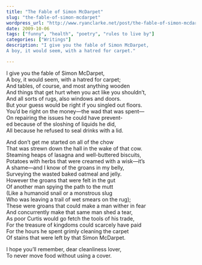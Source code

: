 ```yaml
---
title: "The Fable of Simon McDarpet"
slug: "the-fable-of-simon-mcdarpet"
wordpress_url: "http://www.ryanclarke.net/post/the-fable-of-simon-mcdarpet/"
date: 2009-10-06
tags: ["funny", "health", "poetry", "rules to live by"]
categories: ["Writings"]
description: "I give you the fable of Simon McDarpet,
A boy, it would seem, with a hatred for carpet."

---
```


I give you the fable of Simon McDarpet,  
A boy, it would seem, with a hatred for carpet;  
And tables, of course, and most anything wooden  
And things that get hurt when you act like you shouldn’t,  
And all sorts of rugs, also windows and doors.  
But your guess would be right if you singled out floors.  
You’d be right on the money—the wad that was spent—  
On repairing the issues he could have prevent-  
ed because of the sloshing of liquids he did,  
All because he refused to seal drinks with a lid.  
  
And don’t get me started on all of the chow  
That was strewn down the hall in the wake of that cow.  
Steaming heaps of lasagna and well-buttered biscuits,  
Potatoes with herbs that were creamed with a wisk—it’s  
A shame—and I know of the groans in my belly,  
Surveying the wasted baked oatmeal and jelly.  
However the groans that were felt in the gut  
Of another man spying the path to the mutt  
(Like a humanoid snail or a monstrous slug  
Who was leaving a trail of wet smears on the rug);  
These were groans that could make a man wither in fear  
And concurrently make that same man shed a tear,  
As poor Curtis would go fetch the tools of his trade,  
For the treasure of kingdoms could scarcely have paid  
For the hours he spent grimly cleaning the carpet  
Of stains that were left by that Simon McDarpet.  
  
I hope you’ll remember, dear cleanliness lover,  
To never move food without using a cover.  
